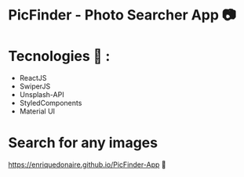 #  PicFinder - Photo Searcher App 📷

#  Tecnologies 🧰 : 

- ReactJS <br/>
- SwiperJS <br/>
- Unsplash-API <br/>
- StyledComponents <br/>
- Material UI <br/>

#  Search for any images 
 
   https://enriquedonaire.github.io/PicFinder-App  🔎

